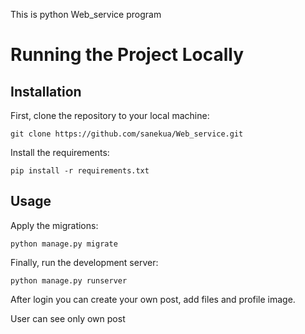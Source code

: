 This is python Web_service program 
# Running the Project Locally

## Installation
First, clone the repository to your local machine:
```
git clone https://github.com/sanekua/Web_service.git

```
Install the requirements:
```
pip install -r requirements.txt
```
## Usage
Apply the migrations:
```
python manage.py migrate
```
Finally, run the development server:
```
python manage.py runserver
```
After login you can create your own post, add files and profile image.

User can see only own post 



